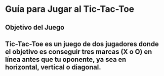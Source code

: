 # Guía para Jugar al Tic-Tac-Toe 

## Objetivo del Juego
Tic-Tac-Toe  es un juego de dos jugadores donde el objetivo es conseguir tres marcas (X o O) en línea antes que tu oponente, ya sea en horizontal, vertical o diagonal.
---

